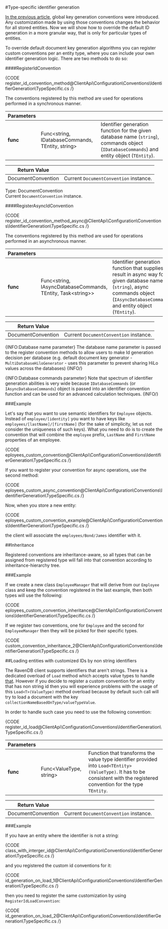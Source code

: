 #Type-specific identifier generation

[In the previous article](./global), global key generation conventions were introduced. Any customization made by using those conventions changes the behavior for all stored entities.
Now we will show how to override the default ID generation in a more granular way, that is only for particular types of entities.

To override default document key generation algorithms you can register custom conventions per an entity type, where you can include your own identifier generation logic.
There are two methods to do so:

####RegisterIdConvention

{CODE register_id_convention_method@ClientApi\Configuration\Conventions\IdentifierGeneration\TypeSpecific.cs /}

The conventions registered by this method are used for operations performed in a synchronous manner.

| Parameters | | |
| ------------- | ------------- | ----- |
| **func** | Func<string, IDatabaseCommands, TEntity, string> | Identifier generation function for the given database name (`string`), commands object (`IDatabaseCommands`) and entity object (`TEntity`). |

| Return Value | |
| ------------- | ----- |
| DocumentConvention | Current `DocumentConvention` instance. |

Type: DocumentConvention   
Current `DocumentConvention` instance.

####RegisterAsyncIdConvention

{CODE register_id_convention_method_async@ClientApi\Configuration\Conventions\IdentifierGeneration\TypeSpecific.cs /}

The conventions registered by this method are used for operations performed in an asynchronous manner.

| Parameters | | |
| ------------- | ------------- | ----- |
| **func** | Func<string, IAsyncDatabaseCommands, TEntity, Task&lt;string&gt;> | Identifier generation function that supplies a result in async way for given database name (`string`), async commands object (`IAsyncDatabaseCommands`) and entity object (`TEntity`). |

| Return Value | |
| ------------- | ----- |
| DocumentConvention | Current `DocumentConvention` instance. |

{INFO:Database name parameter}
The database name parameter is passed to the register convention methods to allow users to make Id generation decision per database 
(e.g. default document key generator - `MultiDatabaseHiloGenerator` - uses this parameter to prevent sharing HiLo values across the databases)
{INFO/}

{INFO:Database commands parameter}
Note that spectrum of identifier generation abilities is very wide because `IDatabaseCommands` (or `IAsyncDatabaseCommands`) object is passed into an identifier convention function and can be used for an advanced calculation techniques.
{INFO/}

###Example

Let's say that you want to use semantic identifiers for `Employee` objects. Instead of `employee/[identity]` you want to have keys like `employees/[lastName]/[firstName]`
(for the sake of simplicity, let us not consider the uniqueness of such keys). What you need to do is to create the convention that will combine the `employee` prefix, `LastName` and `FirstName` properties of an employee.

{CODE eployees_custom_convention@ClientApi\Configuration\Conventions\IdentifierGeneration\TypeSpecific.cs /}

If you want to register your convention for async operations, use the second method:

{CODE eployees_custom_async_convention@ClientApi\Configuration\Conventions\IdentifierGeneration\TypeSpecific.cs /}

Now, when you store a new entity:

{CODE eployees_custom_convention_example@ClientApi\Configuration\Conventions\IdentifierGeneration\TypeSpecific.cs /}

the client will associate the `employees/Bond/James` identifier with it.

##Inheritance

Registered conventions are inheritance-aware, so all types that can be assigned from registered type will fall into that convention according to inheritance-hierarchy tree.

###Example

If we create a new class `EmployeeManager` that will derive from our `Employee` class and keep the convention registered in the last example, then both types will use the following:

{CODE eployees_custom_convention_inheritance@ClientApi\Configuration\Conventions\IdentifierGeneration\TypeSpecific.cs /}

If we register two conventions, one for `Employee` and the second for `EmployeeManager` then they will be picked for their specific types.

{CODE custom_convention_inheritance_2@ClientApi\Configuration\Conventions\IdentifierGeneration\TypeSpecific.cs /}

##Loading entities with customized IDs by non string identifiers

The RavenDB client supports identifiers that aren't strings. There is a dedicated overload of `Load` method which accepts value types to handle [that](../../../session/loading-entities#non-string-identifiers).
However if you decide to register a custom convention for an entity that has non string id then you will experience problems with the usage of this `Load<T>(ValueType)` method overload because
by default such call will try to load a document with the key `collectionNameBasedOnType/valueTypeValue`.

In order to handle such case you need to use the following convention:

{CODE register_id_load@ClientApi\Configuration\Conventions\IdentifierGeneration\TypeSpecific.cs /}


| Parameters | | |
| ------------- | ------------- | ----- |
| **func** | Func<ValueType, string> |Function that transforms the value type identifier provided into `Load<TEntity>(ValueType)`. It has to be consistent with the registered convention for the type `TEntity`. |

| Return Value | |
| ------------- | ----- |
| DocumentConvention | Current `DocumentConvention` instance. |

###Example

If you have an entity where the identifier is not a string:

{CODE class_with_interger_id@ClientApi\Configuration\Conventions\IdentifierGeneration\TypeSpecific.cs /}

and you registered the custom id conventions for it:

{CODE id_generation_on_load_1@ClientApi\Configuration\Conventions\IdentifierGeneration\TypeSpecific.cs /}

then you need to register the same customization by using `RegisterIdLoadConvention`:

{CODE id_generation_on_load_2@ClientApi\Configuration\Conventions\IdentifierGeneration\TypeSpecific.cs /}

